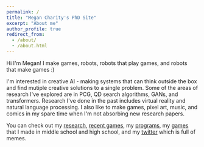 ```yaml
---
permalink: /
title: "Megan Charity's PhD Site"
excerpt: "About me"
author_profile: true
redirect_from: 
  - /about/
  - /about.html
---
```


Hi I'm Megan! I make games, robots, robots that play games, and robots that make games :)

I'm interested in creative AI - making systems that can think outside the box and find mutiple creative solutions to a single problem. Some of the areas of research I've explored are in PCG, QD search algorithms, GANs, and transformers. Research I've done in the past includes virtual reality and natural language processing. I also like to make games, pixel art, music, and comics in my spare time when I'm not absorbing new research papers. 

You can check out my [research](https://scholar.google.com/citations?user=ywb5hAoAAAAJ&hl=en), [recent games](https://mastermilkx.itch.io), my [programs](https://github.com/MasterMilkX), my [games](https://mastermilkx.github.io/roguecube/) that I made in middle school and high school, and my [twitter](https://twitter.com/MasterMilkX) which is full of memes. 
